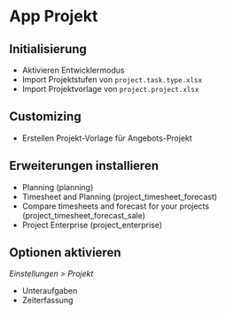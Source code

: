 # App Projekt
## Initialisierung
* Aktivieren Entwicklermodus
* Import Projektstufen von `project.task.type.xlsx`
* Import Projektvorlage von `project.project.xlsx`

## Customizing
*  Erstellen Projekt-Vorlage für Angebots-Projekt

## Erweiterungen installieren
*  Planning (planning)
* Timesheet and Planning  (project_timesheet_forecast)
* Compare timesheets and forecast for your projects (project_timesheet_forecast_sale)
* Project Enterprise (project_enterprise) 

## Optionen aktivieren
*Einstellungen > Projekt*
* Unteraufgaben
* Zeiterfassung
